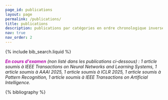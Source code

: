 ```yaml
---
page_id: publications
layout: page
permalink: /publications/
title: publications
description: publications par catégories en ordre chronologique inverse.
nav: true
nav_order: 2
---
```


<!-- _pages/publications.md -->

<!-- Bibsearch Feature -->

{% include bib_search.liquid %}

***<span style="color:#b509ac">En cours d'examen</span>*** *(non listé dans les publications ci-dessous) : 1 article soumis à IEEE Transactions on Neural Networks and Learning Systems, 1 article soumis à AAAI 2025, 1 article soumis à ICLR 2025, 1 article soumis à Pattern Recognition, 1 article soumis à IEEE Transactions on Artificial Intelligence.*
<div class="publications">

{% bibliography %}

</div>